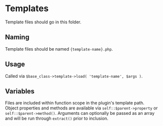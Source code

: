 Templates
=========

Template files should go in this folder.

Naming
------

Template files should be named `{template-name}.php`.

Usage
-----

Called via `$base_class->template->load( 'template-name', $args )`. 

Variables
---------

Files are included within function scope in the plugin's template path. Object properties and methods are available via `self::$parent->property` or `self::$parent->method()`. Arguments can optionally be passed as an array and will be run through `extract()` prior to inclusion.


